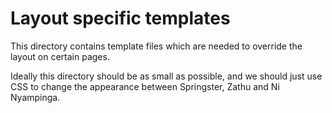 # Layout specific templates

This directory contains template files which are needed to override
the layout on certain pages.

Ideally this directory should be as small as possible, and we should
just use CSS to change the appearance between Springster, Zathu
and Ni Nyampinga.
